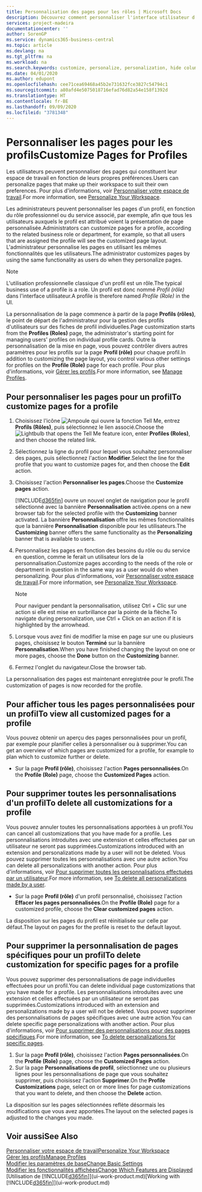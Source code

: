```yaml
---
title: Personnalisation des pages pour les rôles | Microsoft Docs
description: Découvrez comment personnaliser l'interface utilisateur d'un profil (rôle) de sorte que tous les utilisateurs de ce rôle voient un espace de travail personnalisé.
services: project-madeira
documentationcenter: ''
author: SorenGP
ms.service: dynamics365-business-central
ms.topic: article
ms.devlang: na
ms.tgt_pltfrm: na
ms.workload: na
ms.search.keywords: customize, personalize, personalization, hide columns, remove fields, move fields
ms.date: 04/01/2020
ms.author: edupont
ms.openlocfilehash: cee71cea69468a45b2e731632fce3827c54794c1
ms.sourcegitcommit: a80afd4e5075018716efad76d82a54e158f1392d
ms.translationtype: HT
ms.contentlocale: fr-BE
ms.lasthandoff: 09/09/2020
ms.locfileid: "3781348"
---
```

# <a name="customize-pages-for-profiles"></a><span data-ttu-id="a89ea-103">Personnaliser les pages pour les profils</span><span class="sxs-lookup"><span data-stu-id="a89ea-103">Customize Pages for Profiles</span></span>
<span data-ttu-id="a89ea-104">Les utilisateurs peuvent personnaliser des pages qui constituent leur espace de travail en fonction de leurs propres préférences.</span><span class="sxs-lookup"><span data-stu-id="a89ea-104">Users can personalize pages that make up their workspace to suit their own preferences.</span></span> <span data-ttu-id="a89ea-105">Pour plus d'informations, voir [Personnaliser votre espace de travail](ui-personalization-user.md).</span><span class="sxs-lookup"><span data-stu-id="a89ea-105">For more information, see [Personalize Your Workspace](ui-personalization-user.md).</span></span>

<span data-ttu-id="a89ea-106">Les administrateurs peuvent personnaliser les pages d'un profil, en fonction du rôle professionnel ou du service associé, par exemple, afin que tous les utilisateurs auxquels le profil est attribué voient la présentation de page personnalisée.</span><span class="sxs-lookup"><span data-stu-id="a89ea-106">Administrators can customize pages for a profile, according to the related business role or department, for example, so that all users that are assigned the profile will see the customized page layout.</span></span> <span data-ttu-id="a89ea-107">L'administrateur personnalise les pages en utilisant les mêmes fonctionnalités que les utilisateurs.</span><span class="sxs-lookup"><span data-stu-id="a89ea-107">The administrator customizes pages by using the same functionality as users do when they personalize pages.</span></span>

> [!NOTE]
> <span data-ttu-id="a89ea-108">L'utilisation professionnelle classique d'un profil est un rôle.</span><span class="sxs-lookup"><span data-stu-id="a89ea-108">The typical business use of a profile is a role.</span></span> <span data-ttu-id="a89ea-109">Un profil est donc nommé *Profil (rôle)* dans l'interface utilisateur.</span><span class="sxs-lookup"><span data-stu-id="a89ea-109">A profile is therefore named *Profile (Role)* in the UI.</span></span>

<span data-ttu-id="a89ea-110">La personnalisation de la page commence à partir de la page **Profils (rôles)**, le point de départ de l'administrateur pour la gestion des profils d'utilisateurs sur des fiches de profil individuelles.</span><span class="sxs-lookup"><span data-stu-id="a89ea-110">Page customization starts from the **Profiles (Roles)** page, the administrator's starting point for managing users' profiles on individual profile cards.</span></span> <span data-ttu-id="a89ea-111">Outre la personnalisation de la mise en page, vous pouvez contrôler divers autres paramètres pour les profils sur la page **Profil (rôle)** pour chaque profil.</span><span class="sxs-lookup"><span data-stu-id="a89ea-111">In addition to customizing the page layout, you control various other settings for profiles on the **Profile (Role)** page for each profile.</span></span> <span data-ttu-id="a89ea-112">Pour plus d'informations, voir [Gérer les profils](admin-users-profiles-roles.md).</span><span class="sxs-lookup"><span data-stu-id="a89ea-112">For more information, see [Manage Profiles](admin-users-profiles-roles.md).</span></span>

## <a name="to-customize-pages-for-a-profile"></a><span data-ttu-id="a89ea-113">Pour personnaliser les pages pour un profil</span><span class="sxs-lookup"><span data-stu-id="a89ea-113">To customize pages for a profile</span></span>
1. <span data-ttu-id="a89ea-114">Choisissez l'icône ![Ampoule qui ouvre la fonction Tell Me](media/ui-search/search_small.png "Dites-moi ce que vous voulez faire"), entrez **Profils (Rôles)**, puis sélectionnez le lien associé.</span><span class="sxs-lookup"><span data-stu-id="a89ea-114">Choose the ![Lightbulb that opens the Tell Me feature](media/ui-search/search_small.png "Tell me what you want to do") icon, enter **Profiles (Roles)**, and then choose the related link.</span></span>
2. <span data-ttu-id="a89ea-115">Sélectionnez la ligne du profil pour lequel vous souhaitez personnaliser des pages, puis sélectionnez l'action **Modifier**.</span><span class="sxs-lookup"><span data-stu-id="a89ea-115">Select the line for the profile that you want to customize pages for, and then choose the **Edit** action.</span></span>
3. <span data-ttu-id="a89ea-116">Choisissez l'action **Personnaliser les pages**.</span><span class="sxs-lookup"><span data-stu-id="a89ea-116">Choose the **Customize pages** action.</span></span>

    [!INCLUDE[d365fin](includes/d365fin_md.md)] <span data-ttu-id="a89ea-117">ouvre un nouvel onglet de navigation pour le profil sélectionné avec la bannière **Personnalisation** activée.</span><span class="sxs-lookup"><span data-stu-id="a89ea-117">opens on a new browser tab for the selected profile with the **Customizing** banner activated.</span></span> <span data-ttu-id="a89ea-118">La bannière **Personnalisation** offre les mêmes fonctionnalités que la bannière **Personnalisation** disponible pour les utilisateurs.</span><span class="sxs-lookup"><span data-stu-id="a89ea-118">The **Customizing** banner offers the same functionality as the **Personalizing** banner that is available to users.</span></span>

4. <span data-ttu-id="a89ea-119">Personnalisez les pages en fonction des besoins du rôle ou du service en question, comme le ferait un utilisateur lors de la personnalisation.</span><span class="sxs-lookup"><span data-stu-id="a89ea-119">Customize pages according to the needs of the role or department in question in the same way as a user would do when personalizing.</span></span> <span data-ttu-id="a89ea-120">Pour plus d'informations, voir [Personnaliser votre espace de travail](ui-personalization-user.md).</span><span class="sxs-lookup"><span data-stu-id="a89ea-120">For more information, see [Personalize Your Workspace](ui-personalization-user.md).</span></span>

    > [!NOTE]
    > <span data-ttu-id="a89ea-121">Pour naviguer pendant la personnalisation, utilisez Ctrl + Clic sur une action si elle est mise en surbrillance par la pointe de la flèche.</span><span class="sxs-lookup"><span data-stu-id="a89ea-121">To navigate during personalization, use Ctrl + Click on an action if it is highlighted by the arrowhead.</span></span>

5. <span data-ttu-id="a89ea-122">Lorsque vous avez fini de modifier la mise en page sur une ou plusieurs pages, choisissez le bouton **Terminé** sur la bannière **Personnalisation**.</span><span class="sxs-lookup"><span data-stu-id="a89ea-122">When you have finished changing the layout on one or more pages, choose the **Done** button on the **Customizing** banner.</span></span>
6. <span data-ttu-id="a89ea-123">Fermez l'onglet du navigateur.</span><span class="sxs-lookup"><span data-stu-id="a89ea-123">Close the browser tab.</span></span>

<span data-ttu-id="a89ea-124">La personnalisation des pages est maintenant enregistrée pour le profil.</span><span class="sxs-lookup"><span data-stu-id="a89ea-124">The customization of pages is now recorded for the profile.</span></span>

## <a name="to-view-all-customized-pages-for-a-profile"></a><span data-ttu-id="a89ea-125">Pour afficher tous les pages personnalisées pour un profil</span><span class="sxs-lookup"><span data-stu-id="a89ea-125">To view all customized pages for a profile</span></span>
<span data-ttu-id="a89ea-126">Vous pouvez obtenir un aperçu des pages personnalisées pour un profil, par exemple pour planifier celles à personnaliser ou à supprimer.</span><span class="sxs-lookup"><span data-stu-id="a89ea-126">You can get an overview of which pages are customized for a profile, for example to plan which to customize further or delete.</span></span>

- <span data-ttu-id="a89ea-127">Sur la page **Profil (rôle)**, choisissez l'action **Pages personnalisées**.</span><span class="sxs-lookup"><span data-stu-id="a89ea-127">On the **Profile (Role)** page, choose the **Customized Pages** action.</span></span>

## <a name="to-delete-all-customizations-for-a-profile"></a><span data-ttu-id="a89ea-128">Pour supprimer toutes les personnalisations d'un profil</span><span class="sxs-lookup"><span data-stu-id="a89ea-128">To delete all customizations for a profile</span></span>
<span data-ttu-id="a89ea-129">Vous pouvez annuler toutes les personnalisations apportées à un profil.</span><span class="sxs-lookup"><span data-stu-id="a89ea-129">You can cancel all customizations that you have made for a profile.</span></span> <span data-ttu-id="a89ea-130">Les personnalisations introduites avec une extension et celles effectuées par un utilisateur ne seront pas supprimées.</span><span class="sxs-lookup"><span data-stu-id="a89ea-130">Customizations introduced with an extension and personalizations made by a user will not be deleted.</span></span> <span data-ttu-id="a89ea-131">Vous pouvez supprimer toutes les personnalisations avec une autre action.</span><span class="sxs-lookup"><span data-stu-id="a89ea-131">You can delete all personalizations with another action.</span></span> <span data-ttu-id="a89ea-132">Pour plus d'informations, voir [Pour supprimer toutes les personnalisations effectuées par un utilisateur](admin-users-profiles-roles.md#to-delete-all-personalizations-made-by-a-user).</span><span class="sxs-lookup"><span data-stu-id="a89ea-132">For more information, see [To delete all personalizations made by a user](admin-users-profiles-roles.md#to-delete-all-personalizations-made-by-a-user).</span></span>

- <span data-ttu-id="a89ea-133">Sur la page **Profil (rôle)** d'un profil personnalisé, choisissez l'action **Effacer les pages personnalisées**.</span><span class="sxs-lookup"><span data-stu-id="a89ea-133">On the **Profile (Role)** page for a customized profile, choose the **Clear customized pages** action.</span></span>

<span data-ttu-id="a89ea-134">La disposition sur les pages du profil est réinitialisée sur celle par défaut.</span><span class="sxs-lookup"><span data-stu-id="a89ea-134">The layout on pages for the profile is reset to the default layout.</span></span>  

## <a name="to-delete-customization-for-specific-pages-for-a-profile"></a><span data-ttu-id="a89ea-135">Pour supprimer la personnalisation de pages spécifiques pour un profil</span><span class="sxs-lookup"><span data-stu-id="a89ea-135">To delete customization for specific pages for a profile</span></span>
<span data-ttu-id="a89ea-136">Vous pouvez supprimer des personnalisations de page individuelles effectuées pour un profil.</span><span class="sxs-lookup"><span data-stu-id="a89ea-136">You can delete individual page customizations that you have made for a profile.</span></span> <span data-ttu-id="a89ea-137">Les personnalisations introduites avec une extension et celles effectuées par un utilisateur ne seront pas supprimées.</span><span class="sxs-lookup"><span data-stu-id="a89ea-137">Customizations introduced with an extension and personalizations made by a user will not be deleted.</span></span> <span data-ttu-id="a89ea-138">Vous pouvez supprimer des personnalisations de pages spécifiques avec une autre action.</span><span class="sxs-lookup"><span data-stu-id="a89ea-138">You can delete specific page personalizations with another action.</span></span> <span data-ttu-id="a89ea-139">Pour plus d'informations, voir [Pour supprimer des personnalisations pour des pages spécifiques](admin-users-profiles-roles.md#to-delete-personalizations-for-specific-pages).</span><span class="sxs-lookup"><span data-stu-id="a89ea-139">For more information, see [To delete personalizations for specific pages](admin-users-profiles-roles.md#to-delete-personalizations-for-specific-pages).</span></span>

1. <span data-ttu-id="a89ea-140">Sur la page **Profil (rôle)**, choisissez l'action **Pages personnalisées**.</span><span class="sxs-lookup"><span data-stu-id="a89ea-140">On the **Profile (Role)** page, choose the **Customized Pages** action.</span></span>
2. <span data-ttu-id="a89ea-141">Sur la page **Personnalisations de profil**, sélectionnez une ou plusieurs lignes pour les personnalisations de page que vous souhaitez supprimer, puis choisissez l'action **Supprimer**.</span><span class="sxs-lookup"><span data-stu-id="a89ea-141">On the **Profile Customizations** page, select on or more lines for page customizations that you want to delete, and then choose the **Delete** action.</span></span>

<span data-ttu-id="a89ea-142">La disposition sur les pages sélectionnées reflète désormais les modifications que vous avez apportées.</span><span class="sxs-lookup"><span data-stu-id="a89ea-142">The layout on the selected pages is adjusted to the changes you made.</span></span>

## <a name="see-also"></a><span data-ttu-id="a89ea-143">Voir aussi</span><span class="sxs-lookup"><span data-stu-id="a89ea-143">See Also</span></span>
[<span data-ttu-id="a89ea-144">Personnaliser votre espace de travail</span><span class="sxs-lookup"><span data-stu-id="a89ea-144">Personalize Your Workspace</span></span>](ui-personalization-user.md)  
[<span data-ttu-id="a89ea-145">Gérer les profils</span><span class="sxs-lookup"><span data-stu-id="a89ea-145">Manage Profiles</span></span>](admin-users-profiles-roles.md)  
[<span data-ttu-id="a89ea-146">Modifier les paramètres de base</span><span class="sxs-lookup"><span data-stu-id="a89ea-146">Change Basic Settings</span></span>](ui-change-basic-settings.md)  
[<span data-ttu-id="a89ea-147">Modifier les fonctionnalités affichées</span><span class="sxs-lookup"><span data-stu-id="a89ea-147">Change Which Features are Displayed</span></span>](ui-experiences.md)  
<span data-ttu-id="a89ea-148">[Utilisation de [!INCLUDE[d365fin](includes/d365fin_md.md)]](ui-work-product.md)</span><span class="sxs-lookup"><span data-stu-id="a89ea-148">[Working with [!INCLUDE[d365fin](includes/d365fin_md.md)]](ui-work-product.md)</span></span>  
